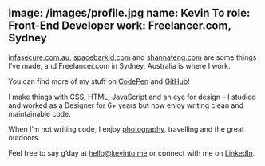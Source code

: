 image: /images/profile.jpg
name: Kevin To
role: Front-End Developer
work: Freelancer.com, Sydney
---

[infasecure.com.au](http://infasecure.com.au/), [spacebarkid.com](http://spacebarkid.com/) and [shannateng.com](http://shannateng.com/) are some things I’ve made, and Freelancer.com in Sydney, Australia is where I work.</p>

You can find more of my stuff on [CodePen](http://codepen.io/qkevinto/) and [GitHub](https://github.com/qkevinto/)!

I make things with CSS, HTML, JavaScript and an eye for design – I studied and worked as a Designer for 6+ years but now enjoy writing clean and maintainable code.

When I’m not writing code, I enjoy [photography](https://500px.com/kevinto), travelling and the great outdoors.

Feel free to say g’day at [hello@kevinto.me](mailto://hello@kevinto.me) or connect with me on [LinkedIn](https://au.linkedin.com/in/qkevinto).
